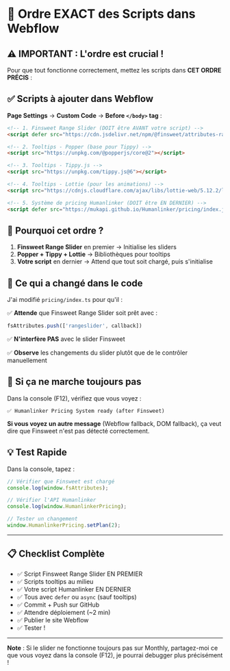 # 📝 Ordre EXACT des Scripts dans Webflow

## ⚠️ IMPORTANT : L'ordre est crucial !

Pour que tout fonctionne correctement, mettez les scripts dans **CET ORDRE PRÉCIS** :

## ✅ Scripts à ajouter dans Webflow

**Page Settings** → **Custom Code** → **Before `</body>` tag** :

```html
<!-- 1. Finsweet Range Slider (DOIT être AVANT votre script) -->
<script defer src="https://cdn.jsdelivr.net/npm/@finsweet/attributes-rangeslider@1/rangeslider.js"></script>

<!-- 2. Tooltips - Popper (base pour Tippy) -->
<script src="https://unpkg.com/@popperjs/core@2"></script>

<!-- 3. Tooltips - Tippy.js -->
<script src="https://unpkg.com/tippy.js@6"></script>

<!-- 4. Tooltips - Lottie (pour les animations) -->
<script src="https://cdnjs.cloudflare.com/ajax/libs/lottie-web/5.12.2/lottie.min.js"></script>

<!-- 5. Système de pricing Humanlinker (DOIT être EN DERNIER) -->
<script defer src="https://mukapi.github.io/Humanlinker/pricing/index.js"></script>
```

## 🎯 Pourquoi cet ordre ?

1. **Finsweet Range Slider** en premier → Initialise les sliders
2. **Popper + Tippy + Lottie** → Bibliothèques pour tooltips
3. **Votre script** en dernier → Attend que tout soit chargé, puis s'initialise

## 🔧 Ce qui a changé dans le code

J'ai modifié `pricing/index.ts` pour qu'il :

✅ **Attende** que Finsweet Range Slider soit prêt avec :
```javascript
fsAttributes.push(['rangeslider', callback])
```

✅ **N'interfère PAS** avec le slider Finsweet

✅ **Observe** les changements du slider plutôt que de le contrôler manuellement

## 🐛 Si ça ne marche toujours pas

Dans la console (F12), vérifiez que vous voyez :
```
✅ Humanlinker Pricing System ready (after Finsweet)
```

**Si vous voyez un autre message** (Webflow fallback, DOM fallback), ça veut dire que Finsweet n'est pas détecté correctement.

## 💡 Test Rapide

Dans la console, tapez :
```javascript
// Vérifier que Finsweet est chargé
console.log(window.fsAttributes);

// Vérifier l'API Humanlinker
console.log(window.HumanlinkerPricing);

// Tester un changement
window.HumanlinkerPricing.setPlan(2);
```

---

## 📋 Checklist Complète

- ✅ Script Finsweet Range Slider EN PREMIER
- ✅ Scripts tooltips au milieu
- ✅ Votre script Humanlinker EN DERNIER
- ✅ Tous avec `defer` ou `async` (sauf tooltips)
- ✅ Commit + Push sur GitHub
- ✅ Attendre déploiement (~2 min)
- ✅ Publier le site Webflow
- ✅ Tester !

---

**Note** : Si le slider ne fonctionne toujours pas sur Monthly, partagez-moi ce que vous voyez dans la console (F12), je pourrai debugger plus précisément !


